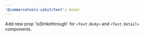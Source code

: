 ```yaml
---
'@commercetools-uikit/text': minor
---
```


Add new prop 'isStrikethrough' for `<Text.Body>` and `<Text.Detail>` components.
